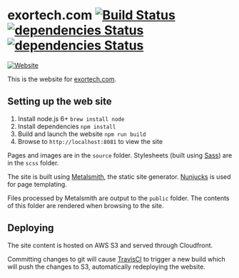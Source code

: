 # exortech.com [![Build Status](https://travis-ci.org/exortech/exortech.com.svg?branch=master)](https://travis-ci.org/exortech/exortech.com) [![dependencies Status](https://david-dm.org/exortech/exortech.com/status.svg)](https://david-dm.org/exortech/exortech.com)  [![dependencies Status](https://img.shields.io/david/dev/exortech/exortech.com.svg)](https://david-dm.org/exortech/exortech.com)
[![Website](https://img.shields.io/website-up-down-green-red/http/exortech.com.svg?label=exortech.com)]()

This is the website for [exortech.com](https://www.exortech.com).

## Setting up the web site

1. Install node.js 6+ `brew install node`
1. Install dependencies `npm install`
1. Build and launch the website `npm run build`
1. Browse to `http://localhost:8081` to view the site

Pages and images are in the `source` folder. Stylesheets (built using [Sass](http://sass-lang.com/)) are in the `scss` folder.

The site is built using [Metalsmith](http://www.metalsmith.io/), the static site generator. [Nunjucks](https://mozilla.github.io/nunjucks/) is used for page templating.

Files processed by Metalsmith are output to the `public` folder. The contents of this folder are rendered when browsing to the site.

## Deploying

The site content is hosted on AWS S3 and served through Cloudfront.

Committing changes to git will cause [TravisCI](https://travis-ci.org/exortech/exortech.com) to trigger a new build which will push the changes to S3, automatically redeploying the website.
